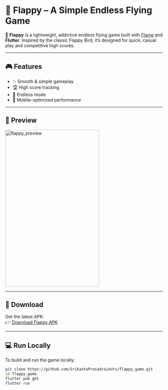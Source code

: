 # 🐤 Flappy – A Simple Endless Flying Game

🚀 **Flappy** is a lightweight, addictive endless flying game built with [Flame](https://flame-engine.org/) and **Flutter**. Inspired by the classic Flappy Bird, it’s designed for quick, casual play and competitive high scores.

---

## 🎮 Features

- ✨ Smooth & simple gameplay  
- 🏆 High score tracking  
- 🔁 Endless mode  
- 📱 Mobile-optimized performance

---

## 📸 Preview

<img src="https://github.com/user-attachments/assets/869f82d3-1d75-41ef-ad41-72e4c13ddc36" alt="flappy_preview" width="300" height="500" />

---

## 📲 Download

Get the latest APK:  
👉 [Download Flappy APK](https://drive.google.com/file/d/1BQoe2esI4iSUd86oz4ZTfnNSg-bIIE67/view?usp=drive_link)

---

## 💻 Run Locally

To build and run the game locally:

```bash
git clone https://github.com/SrikantaPrasadrajeUrs/flappy_game.git
cd flappy_game
flutter pub get
flutter run
